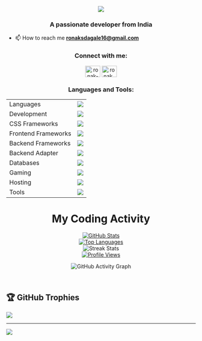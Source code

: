 <p align="center">
  <img src="https://readme-typing-svg.herokuapp.com?color=FFA500&size=30&center=true&vCenter=true&width=600&height=60&lines=Welcome+to+my+GitHub+Profile!;I'm+Ronak+Dagale;Nice+to+meet+you!">
</p>

<h3 align="center">A passionate developer from India</h3>

- 📫 How to reach me **ronaksdagale16@gmail.com**

<h3 align="center">Connect with me:</h3>	
<p align="center">
<a href="https://linkedin.com/in/ronak-dagale" target="blank"><img align="center" src="https://raw.githubusercontent.com/rahuldkjain/github-profile-readme-generator/master/src/images/icons/Social/linked-in-alt.svg" alt="ronak-dagale" height="30" width="40" /></a>
<a href="https://instagram.com/ronak_dagale" target="blank"><img align="center" src="https://raw.githubusercontent.com/rahuldkjain/github-profile-readme-generator/master/src/images/icons/Social/instagram.svg" alt="ronak_dagale" height="30" width="40" /></a>
</p>

<h3 align="center">Languages and Tools:</h3>

<table align="center">
<tr>
<td>Languages</td>
<td><a href="https://github.com/Ronak-Dagale"><img src="https://skillicons.dev/icons?i=c,cpp,java,python" /></a></td>
</tr>
<tr>
<td>Development</td>
<td><a href="https://github.com/Ronak-Dagale"><img src="https://skillicons.dev/icons?i=html,css,scss,javascript,typescript" /></a></td>
</tr>
<tr>
<td>CSS Frameworks</td>
<td><a href="https://github.com/Ronak-Dagale"><img src="https://skillicons.dev/icons?i=bootstrap,tailwind" /></a></td>
</tr>
<tr>
<td>Frontend Frameworks</td>
<td><a href="https://github.com/Ronak-Dagale"><img src="https://skillicons.dev/icons?i=react,vite,next" /></a></td>
</tr>
<tr>
<td>Backend Frameworks</td>
<td><a href="https://github.com/Ronak-Dagale"><img src="https://skillicons.dev/icons?i=nodejs,express" /></a></td>
</tr>
<tr>
<td>Backend Adapter</td>
<td><a href="https://github.com/Ronak-Dagale"><img src="https://skillicons.dev/icons?i=prisma" /></a></td>
</tr>
<tr>
<td>Databases</td>
<td><a href="https://github.com/Ronak-Dagale"><img src="https://skillicons.dev/icons?i=mysql,mongodb" /></a></td>
</tr>
<tr>
<td>Gaming</td>
<td><a href="https://github.com/Ronak-Dagale"><img src="https://skillicons.dev/icons?i=unity,blender" /></a></td>
</tr>
<tr>
<td>Hosting</td>
<td><a href="https://github.com/Ronak-Dagale"><img src="https://skillicons.dev/icons?i=vercel,firebase,github,aws" /></a></td>
</tr>
<tr>
<td>Tools</td>
<td><a href="https://github.com/Ronak-Dagale"><img src="https://skillicons.dev/icons?i=git,github,vscode,eclipse,docker,replit,stackoverflow,postman" /></a></td>
</tr>
</table>

<div align="center">

# My Coding Activity

<a href="https://github.com/Ronak-Dagale">
  <img src="https://github-stats-lemon.vercel.app/api?username=Ronak-Dagale&show_icons=true&hide_border=true&theme=react" alt="GitHub Stats">
</a>
<br>
<a align="center" href="https://github.com/Ronak-Dagale"><img src="https://github-readme-stats.vercel.app/api/top-langs/?username=Ronak-Dagale&langs_count=10&title_color=0891b2&text_color=ffffff&icon_color=0891b2&bg_color=1c1917&hide_border=true&locale=en&custom_title=Top%20Languages" alt="Top Languages"></a>
<br>
<img align="center" src="https://github-readme-streak-stats.herokuapp.com/?user=Ronak-Dagale&theme=react" alt="Streak Stats">
<br>

<a href="https://visitcount.itsvg.in">
  <img src="https://visitcount.itsvg.in/api?id=Ronak-Dagale&label=Profile%20Views&pretty=false" alt="Profile Views">
</a>

<br>

![GitHub Activity Graph](https://github-readme-activity-graph.vercel.app/graph?username=Ronak-Dagale&theme=react-dark)

</div>
<br>

## 🏆 GitHub Trophies
![](https://github-profile-trophy.vercel.app/?username=Ronak-Dagale&theme=radical&no-frame=false&no-bg=true&margin-w=4)

---
[![](https://visitcount.itsvg.in/api?id=Ronak-Dagale&icon=0&color=0)](https://visitcount.itsvg.in)

<!-- Proudly created with GPRM ( https://gprm.itsvg.in ) -->
